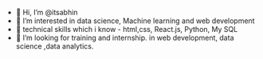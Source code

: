 - 👋 Hi, I’m @itsabhin
- 👀 I’m interested in data science, Machine learning and web development 
- 🌱 technical skills which i know - html,css, React.js, Python, My SQL
- 💞️ I’m looking for training and internship. in web development, data science ,data analytics.

<!---
itsabhin/itsabhin is a ✨ special ✨ repository because its `README.md` (this file) appears on your GitHub profile.
You can click the Preview link to take a look at your changes.
--->
